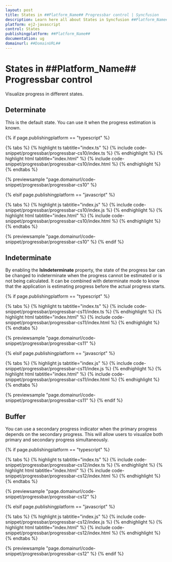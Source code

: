 ```yaml
---
layout: post
title: States in ##Platform_Name## Progressbar control | Syncfusion
description: Learn here all about States in Syncfusion ##Platform_Name## Progressbar control of Syncfusion Essential JS 2 and more.
platform: ej2-javascript
control: States 
publishingplatform: ##Platform_Name##
documentation: ug
domainurl: ##DomainURL##
---
```


# States in ##Platform_Name## Progressbar control

Visualize progress in different states.

## Determinate

<!-- markdownlint-disable MD033 -->

This is the default state. You can use it when the progress estimation is known.

{% if page.publishingplatform == "typescript" %}

 {% tabs %}
{% highlight ts tabtitle="index.ts" %}
{% include code-snippet/progressbar/progressbar-cs10/index.ts %}
{% endhighlight %}
{% highlight html tabtitle="index.html" %}
{% include code-snippet/progressbar/progressbar-cs10/index.html %}
{% endhighlight %}
{% endtabs %}
        
{% previewsample "page.domainurl/code-snippet/progressbar/progressbar-cs10" %}

{% elsif page.publishingplatform == "javascript" %}

{% tabs %}
{% highlight js tabtitle="index.js" %}
{% include code-snippet/progressbar/progressbar-cs10/index.js %}
{% endhighlight %}
{% highlight html tabtitle="index.html" %}
{% include code-snippet/progressbar/progressbar-cs10/index.html %}
{% endhighlight %}
{% endtabs %}

{% previewsample "page.domainurl/code-snippet/progressbar/progressbar-cs10" %}
{% endif %}

## Indeterminate

By enabling the **IsIndeterminate** property, the state of the progress bar can be changed to indeterminate when the progress cannot be estimated or is not being calculated. It can be combined with determinate mode to know that the application is estimating progress before the actual progress starts.

{% if page.publishingplatform == "typescript" %}

 {% tabs %}
{% highlight ts tabtitle="index.ts" %}
{% include code-snippet/progressbar/progressbar-cs11/index.ts %}
{% endhighlight %}
{% highlight html tabtitle="index.html" %}
{% include code-snippet/progressbar/progressbar-cs11/index.html %}
{% endhighlight %}
{% endtabs %}
        
{% previewsample "page.domainurl/code-snippet/progressbar/progressbar-cs11" %}

{% elsif page.publishingplatform == "javascript" %}

{% tabs %}
{% highlight js tabtitle="index.js" %}
{% include code-snippet/progressbar/progressbar-cs11/index.js %}
{% endhighlight %}
{% highlight html tabtitle="index.html" %}
{% include code-snippet/progressbar/progressbar-cs11/index.html %}
{% endhighlight %}
{% endtabs %}

{% previewsample "page.domainurl/code-snippet/progressbar/progressbar-cs11" %}
{% endif %}

## Buffer

<!-- markdownlint-disable MD033 -->
You can use a secondary progress indicator when the primary progress depends on the secondary progress. This will allow users to visualize both primary and secondary progress simultaneously.

{% if page.publishingplatform == "typescript" %}

 {% tabs %}
{% highlight ts tabtitle="index.ts" %}
{% include code-snippet/progressbar/progressbar-cs12/index.ts %}
{% endhighlight %}
{% highlight html tabtitle="index.html" %}
{% include code-snippet/progressbar/progressbar-cs12/index.html %}
{% endhighlight %}
{% endtabs %}
        
{% previewsample "page.domainurl/code-snippet/progressbar/progressbar-cs12" %}

{% elsif page.publishingplatform == "javascript" %}

{% tabs %}
{% highlight js tabtitle="index.js" %}
{% include code-snippet/progressbar/progressbar-cs12/index.js %}
{% endhighlight %}
{% highlight html tabtitle="index.html" %}
{% include code-snippet/progressbar/progressbar-cs12/index.html %}
{% endhighlight %}
{% endtabs %}

{% previewsample "page.domainurl/code-snippet/progressbar/progressbar-cs12" %}
{% endif %}